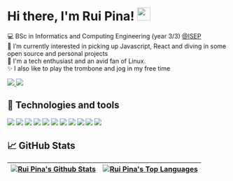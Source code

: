 # Hi there, I'm Rui Pina! <img src="https://raw.githubusercontent.com/MartinHeinz/MartinHeinz/master/wave.gif" width="30px" height="30px" />

<!--- Brief description ---> 
:computer: BSc in Informatics and Computing Engineering (year 3/3) [@ISEP](https://www.isep.ipp.pt/) <br />
:telescope: I’m currently interested in picking up Javascript, React and diving in some open source and personal projects <br />
:seedling: I'm a tech enthusiast and an avid fan of Linux. <br />
:sparkles: I also like to play the trombone and jog in my free time <br />

<!--- Github and mail:to ---> 
<a href="https://www.linkedin.com/in/rui-pina-9a58721b3/">
  <img src="https://camo.githubusercontent.com/a80d00f23720d0bc9f55481cfcd77ab79e141606829cf16ec43f8cacc7741e46/68747470733a2f2f696d672e736869656c64732e696f2f62616467652f4c696e6b6564496e2d3030373742353f7374796c653d666f722d7468652d6261646765266c6f676f3d6c696e6b6564696e266c6f676f436f6c6f723d7768697465"/>
</a>
<a href="mailto:ruiriopina02@gmail.com?cc=ruiriopina02@gmail.com">
  <img src="https://camo.githubusercontent.com/571384769c09e0c66b45e39b5be70f68f552db3e2b2311bc2064f0d4a9f5983b/68747470733a2f2f696d672e736869656c64732e696f2f62616467652f476d61696c2d4431343833363f7374796c653d666f722d7468652d6261646765266c6f676f3d676d61696c266c6f676f436f6c6f723d7768697465"/>
</a>



## :wrench: Technologies and tools 

<p>
  
  <!--- OS ---> 
  <img src="https://img.shields.io/badge/Linux-FCC624?style=for-the-badge&logo=linux&logoColor=black">
    
  <!--- Tools --->   
  <img src="https://img.shields.io/badge/Shell_Script-121011?style=for-the-badge&logo=gnu-bash&logoColor=white">

  <!--- Editors --->
  <img src="https://img.shields.io/badge/IntelliJ_IDEA-000000.svg?style=for-the-badge&logo=intellij-idea&logoColor=white">
  <img src="https://img.shields.io/badge/Visual_Studio_Code-0078D4?style=for-the-badge&logo=visual%20studio%20code&logoColor=white">
  
  <!--- Programming languages --->
  <img src="https://img.shields.io/badge/GIT-E44C30?style=for-the-badge&logo=git&logoColor=white">
  <img src="https://img.shields.io/badge/Java-ED8B00?style=for-the-badge&logo=java&logoColor=white">
  <img src="https://img.shields.io/badge/Spring-6DB33F?style=for-the-badge&logo=spring&logoColor=white">
  <img src="https://img.shields.io/badge/Oracle-F80000?style=for-the-badge&logo=oracle&logoColor=black">
  <img src="https://img.shields.io/badge/C-00599C?style=for-the-badge&logo=c&logoColor=white">
  <img src="https://img.shields.io/badge/JavaScript-323330?style=for-the-badge&logo=javascript&logoColor=F7DF1E">
  <img src="https://img.shields.io/badge/React-20232A?style=for-the-badge&logo=react&logoColor=61DAFB">


</p>


## &#x1f4c8; GitHub Stats

|<a href="https://github.com/RuiRioPina"><img align="center" alt="Rui Pina's Github Stats" src="https://github-readme-stats.vercel.app/api?username=RuiRioPina&count_private=true&theme=dark&show_icons=true&hide_border=true" alt="rui pina's GitHub Stats"/></a>|<a href="https://github.com/RuiRioPina"><img align="center" alt="Rui Pina's Top Languages" src="https://github-readme-stats.vercel.app/api/top-langs/?username=RuiRioPina&hide=html&theme=dark&show_icons=true&layout=compact&hide_border=true&line_height=27" alt="rui pina's GitHub Stats"/></a> |
| ------------- | ------------- |

<!-- Resources -->
<!-- Icons: https://simpleicons.org/ -->
<!-- GitHub Stats: https://github.com/anuraghazra/github-readme-stats -->
<!-- Emojis: https://emojipedia.org/emoji/ -->
<!-- HTML Emojis: https://www.fileformat.info/index.htm -->
<!-- Shields: https://shields.io/ -->
<!-- Awesome GitHub Profile README: https://github.com/abhisheknaiidu/awesome-github-profile-readme -->
<!-- MartinHeinz GitHub Profile README:: https://github.com/MartinHeinz/ -->
<!-- 📛 Awesome Badges :: https://dev.to/envoy_/150-badges-for-github-pnk#skills -->
